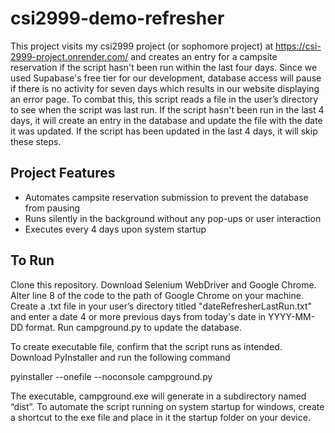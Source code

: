 # csi2999-demo-refresher

This project visits my csi2999 project (or sophomore project) at https://csi-2999-project.onrender.com/ and creates an entry for a campsite reservation if the script hasn't been run within the last four days. Since we used Supabase's free tier for our development, database access will pause if there is no activity for seven days which results in our website displaying an error page. To combat this, this script reads a file in the user’s directory to see when the script was last run. If the script hasn't been run in the last 4 days, it will create an entry in the database and update the file with the date it was updated. If the script has been updated in the last 4 days, it will skip these steps.

## Project Features

-	Automates campsite reservation submission to prevent the database from pausing
-	Runs silently in the background without any pop-ups or user interaction
-	Executes every 4 days upon system startup

## To Run

Clone this repository. Download Selenium WebDriver and Google Chrome. Alter line 8 of the code to the path of Google Chrome on your machine. Create a .txt file in your user’s directory titled "dateRefresherLastRun.txt" and enter a date 4 or more previous days from today's date in YYYY-MM-DD format. Run campground.py to update the database.

To create executable file, confirm that the script runs as intended. Download PyInstaller and run the following command

pyinstaller --onefile --noconsole campground.py

The executable, campground.exe will generate in a subdirectory named “dist”. To automate the script running on system startup for windows, create a shortcut to the exe file and place in it the startup folder on your device.



